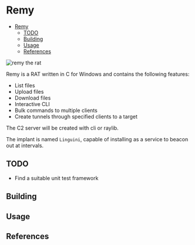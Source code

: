 # Remy

- [Remy](#remy)
  - [TODO](#todo)
  - [Building](#building)
  - [Usage](#usage)
  - [References](#references)

![remy the rat](https://static.wikia.nocookie.net/p__/images/7/70/Remy.png/revision/latest?cb=20211110135646&path-prefix=protagonist)

Remy is a RAT written in C for Windows and contains the following features:

- List files
- Upload files
- Download files
- Interactive CLI
- Bulk commands to multiple clients
- Create tunnels through specified clients to a target

The C2 server will be created with cli or raylib.

The implant is named `Linguini`, capable of installing as a service to beacon out at intervals.

## TODO

- Find a suitable unit test framework

## Building

## Usage

## References